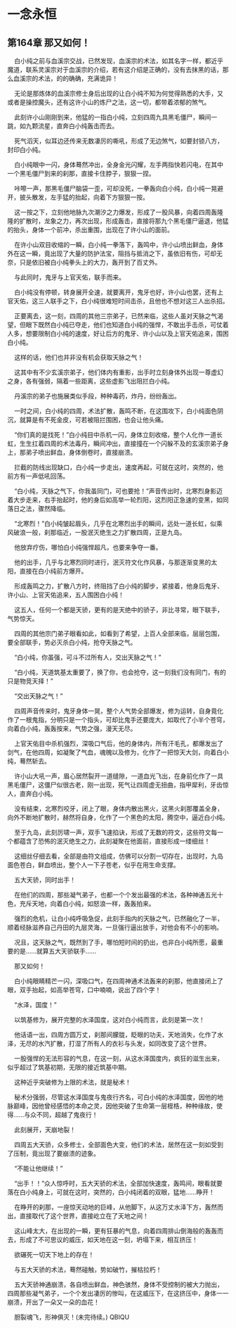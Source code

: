 # 一念永恒 
 ## 第164章 那又如何！
     白小纯之前与血溪宗交战，已然发现，血溪宗的术法，如其名字一样，都近乎魔道，联系灵溪宗对于血溪宗的介绍，若有这介绍是正确的，没有去抹黑的话，那么血溪宗的术法，的的确确，充满诡异！

    无论是那炼体的血溪宗修士身后出现的让白小纯不知为何觉得熟悉的大手，又或者是操控魔头，还有这许小山的炼尸之法，这一切，都带着浓郁的煞气。

    此刻许小山刚刚到来，他猛的一指白小纯，立刻四周九具黑毛僵尸，瞬间一跳，如九颗流星，直奔白小纯轰击而去。

    死气滔天，似耳边还传来无数凄厉的嘶吼，形成了无边煞气，如要封锁八方，封印白小纯。

    白小纯眼中一闪，身体蓦然冲出，全身金光闪耀，左手两指快若闪电，在其中一个黑毛僵尸到来的刹那，直接卡住脖子，狠狠一捏。

    咔嚓一声，那黑毛僵尸脑袋一歪，可却没死，一拳轰向白小纯，白小纯一晃避开，披头散发，左手猛的抬起，向着下方狠狠一按。

    这一按之下，立刻他地脉九次潮汐之力爆发，形成了一股风暴，向着四周轰隆隆的扩散时，龙象之力，再次出现，形成轰击，直接将那九个黑毛僵尸逼退，他猛的抬头，身体一个前冲，杀出重围，出现在了许小山的面前。

    在许小山双目收缩的一瞬，白小纯一拳落下，轰鸣中，许小山喷出鲜血，身体外在这一瞬，竟出现了大量的防护法宝，阻挡与抵消之下，虽依旧有伤，可却无奈，只是依旧被白小纯拳头上的大力，轰开到了百丈外。

    与此同时，鬼牙与上官天佑，联手而来。

    白小纯没有停顿，转身展开全速，就要离开，鬼牙也好，许小山也罢，还有上官天佑，这三人联手之下，白小纯很难短时间击杀，且他也不想对这三人出杀招。

    正要离去，这一刻，四周的其他三宗弟子，已然来临，这些人虽对天脉之气渴望，但眼下既然白小纯已夺走，他们也知道白小纯的强悍，不敢出手击杀，可仗着人多，想要限制白小纯的速度，好让后方的鬼牙、许小山以及上官天佑追来，围困白小纯。

    这样的话，他们也并非没有机会获取天脉之气！

    这其中有不少玄溪宗弟子，他们体内有重影，出手时立刻身体外出现一尊虚幻之身，各有强弱，隔着一些距离，这些虚影飞出阻拦白小纯。

    丹溪宗的弟子也施展类似手段，种种毒药，炸丹，纷纷轰出。

    一时之间，白小纯的四周，术法扩散，轰鸣不断，在这围攻下，白小纯面色阴沉，就算是有不死金皮，可若被阻拦围困，也会让他头痛。

    “你们真的是找死！”白小纯目中杀机一闪，身体立刻收缩，整个人化作一道长虹，生生扛着四周的术法毒丹，瞬间冲出，直接撞在一个闪躲不及的玄溪宗弟子身上，那弟子喷出鲜血，身体倒卷时，直接崩溃。

    拦截的防线出现缺口，白小纯一步走出，速度再起，可就在这时，突然的，他前方有一声低吼回荡。

    “白小纯，天脉之气下，你我虽同门，可也要抢！”声音传出时，北寒烈身影迈着大步走来，右手抬起时，他的身后如高举一轮烈阳，这烈阳正急速的变黑，如同落日之法，骤然降临。

    “北寒烈！”白小纯皱起眉头，几乎在北寒烈出手的瞬间，远处一道长虹，似乘风破浪一般，刹那临近，一股泯灭绝生之力扩散四周，正是九岛。

    他放弃疗伤，哪怕白小纯强悍超凡，也要来争夺一番。

    他的出手，几乎与北寒烈同时进行，泯灭符文化作风暴，与那逐渐变黑的太阳，直接在白小纯前方爆开。

    形成轰鸣之力，扩散八方时，终阻挡了白小纯的脚步，紧接着，他身后鬼牙、许小山、上官天佑追来，五人围困白小纯！

    这五人，任何一个都是天骄，更有的是天绝中的骄子，非比寻常，眼下联手，气势惊天。

    四周的其他宗门弟子眼看如此，如看到了希望，上百人全部来临，层层包围，要全部联手，势必灭杀白小纯，抢夺天脉之气。

    “白小纯，你虽强，可斗不过所有人，交出天脉之气！”

    “白小纯，天道筑基太重要了，换了你，也会抢夺，这一刻我们没有同门，有的只是物竞天择！”

    “交出天脉之气！”

    四周声音传来时，鬼牙身体一晃，整个人气势全部爆发，修为运转，自身竟化作了一根鬼指，分明只是一个指头，可却比鬼手还要庞大，如取代了小半个苍穹，向着白小纯，轰轰按来，气势之强，漫天无尽。

    上官天佑目中杀机强烈，深吸口气后，他的身体内，所有汗毛孔，都爆发出了剑气，在他四周，如凝聚了气血，魂魄以及修为，化作了一把惊天大剑，向着白小纯，蓦然斩去。

    许小山大吼一声，眉心居然裂开一道缝隙，一道血光飞出，在身前化作了一具黑毛僵尸，这僵尸似很古老，刚一出现，死气让四周虚无扭曲，指甲犀利，牙齿惊人，直奔白小纯。

    没有结束，北寒烈咬牙，闭上了眼，身体内散出黑火，这黑火刹那覆盖全身，向外不断地扩散时，赫然将自身，化作了一个黑色的太阳，腾空中，逼近白小纯。

    至于九岛，此刻厉啸一声，双手飞速掐诀，形成了无数的符文，这些符文每一个都蕴含了恐怖的泯灭绝生之力，此刻凝聚在他面前，直接形成一缕细丝！

    这细丝仔细去看，全部是由符文组成，仿佛可以分割一切存在，出现时，九岛面色苍白，鲜血喷出，整个人一下子苍老，似乎在用生命支撑。

    五大天骄，同时出手！

    在他们的四周，那些凝气弟子，也都一个个发出最强的术法，各种神通五光十色，充斥天地，向着白小纯，如怒浪一样，轰轰拍来。

    强烈的危机，让白小纯呼吸急促，此刻手指内的天脉之气，已然融化了一半，顺着经脉滋养自己丹田的九层灵海，一旦强行逼出放手，对他会有不小的影响。

    况且，这天脉之气，既然到了手，哪怕短时间的扔出，也非白小纯所愿，最重要的是……就算五大天骄联手……

    那又如何！

    白小纯眼睛精芒一闪，深吸口气，在四周神通术法轰来的刹那，他直接闭上了眼，双手抬起，如高举苍穹，口中喃喃，说出了四个字！

    “水泽，国度！”

    以筑基修为，展开完整的水泽国度，这对白小纯而言，此刻是第一次！

    他话语一出，四周方圆万丈，刹那间朦胧，眨眼的功夫，天地消失，化作了水泽，无尽的水汽扩散，打湿了所有人的衣衫与头发，如同改变了这个世界。

    一股强悍的无法形容的气息，在这一刻，从这水泽国度内，疯狂的滋生出来，似乎超过了筑基初期，无限的接近筑基中期。

    这种近乎突破修为上限的术法，就是秘术！

    秘术分强弱，尽管这水泽国度与鬼夜行齐名，可白小纯的水泽国度，因他的地脉巅峰，因他曾经感悟的本命之灵，因他突破了生命第一层桎梏，种种缘故，使得……与众不同，超越了鬼夜行！

    此刻展开，天崩地裂！

    四周五大天骄，众多修士，全部面色大变，他们的术法，居然在这一刻如受到了压制，竟出现了要崩溃的迹象。

    “不能让他继续！”

    “出手！！”众人惊呼时，五大天骄的术法，全部加快速度，轰鸣间，眼看就要落在白小纯身上，可就在这时，突然的，白小纯闭着的双眼，猛地……睁开！

    在睁开的刹那，一座惊天动地的巨峰，从他脚下，从这万丈水泽下方，轰然而出，直接取代了这个世界，直接屹立在了天地之间！

    这山峰太大，在出现的一瞬，更有狂暴的气息，向着四周排山倒海般的轰轰而去，形成了不可思议的威压，如天地在这一刻，坍塌下来，相互挤压！

    欲碾死一切天下地上的存在！

    与五大天骄的术法，蓦然碰触，势如破竹，摧枯拉朽！

    五大天骄神通崩溃，各自喷出鲜血，神色骇然，身体不受控制的被大力抛出，四周那些凝气弟子，一个个发出凄厉的惨叫，在这威压下，在这挤压中，身体一一崩溃，开出了一朵又一朵的血花！

    胆裂魂飞，形神俱灭！(未完待续。) 
QBIQU